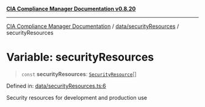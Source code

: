 [**CIA Compliance Manager Documentation v0.8.20**](../../../README.md)

***

[CIA Compliance Manager Documentation](../../../modules.md) / [data/securityResources](../README.md) / securityResources

# Variable: securityResources

> `const` **securityResources**: [`SecurityResource`](../../../services/interfaces/SecurityResource.md)[]

Defined in: [data/securityResources.ts:6](https://github.com/Hack23/cia-compliance-manager/blob/9180e2700dca841f6711d7243c036db4de73db57/src/data/securityResources.ts#L6)

Security resources for development and production use

